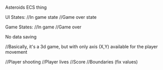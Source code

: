 Asteroids ECS thing

UI States:
//In game state
//Game over state

Game States:
//In game
//Game over

No data saving

//Basically, it's a 3d game, but with only axis (X,Y) available for the player movement

//Player shooting
//Player lives
//Score
//Boundaries (fix values)
